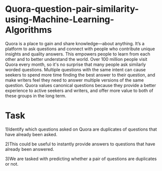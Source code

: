 # Quora-question-pair-similarity-using-Machine-Learning-Algorithms
Quora is a place to gain and share knowledge—about anything. It’s a platform to ask questions and connect with people who contribute unique insights and quality answers. This empowers people to learn from each other and to better understand the world.  Over 100 million people visit Quora every month, so it's no surprise that many people ask similarly worded questions. Multiple questions with the same intent can cause seekers to spend more time finding the best answer to their question, and make writers feel they need to answer multiple versions of the same question. Quora values canonical questions because they provide a better experience to active seekers and writers, and offer more value to both of these groups in the long term.

# Task
1)Identify which questions asked on Quora are duplicates of questions that have already been asked.

2)This could be useful to instantly provide answers to questions that have already been answered.

3)We are tasked with predicting whether a pair of questions are duplicates or not.
